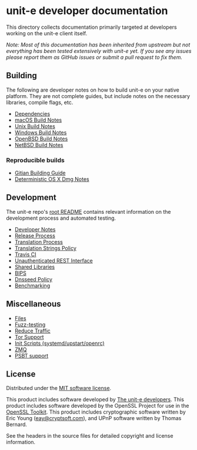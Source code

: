 # unit-e developer documentation

This directory collects documentation primarily targeted at developers working
on the unit-e client itself.

*Note: Most of this documentation has been inherited from upstream but not
everything has been tested extensively with unit-e yet. If you see any issues
please report them as GitHub issues or submit a pull request to fix them.*

## Building

The following are developer notes on how to build unit-e on your native
platform. They are not complete guides, but include notes on the necessary
libraries, compile flags, etc.

- [Dependencies](dependencies.md)
- [macOS Build Notes](build-osx.md)
- [Unix Build Notes](build-unix.md)
- [Windows Build Notes](build-windows.md)
- [OpenBSD Build Notes](build-openbsd.md)
- [NetBSD Build Notes](build-netbsd.md)

### Reproducible builds

- [Gitian Building Guide](gitian-building.md)
- [Deterministic OS X Dmg Notes](README_osx.md)

## Development

The unit-e repo's [root README](/README.md) contains relevant information on the
development process and automated testing.

- [Developer Notes](developer-notes.md)
- [Release Process](release-process.md)
- [Translation Process](translation_process.md)
- [Translation Strings Policy](translation_strings_policy.md)
- [Travis CI](travis-ci.md)
- [Unauthenticated REST Interface](REST-interface.md)
- [Shared Libraries](shared-libraries.md)
- [BIPS](bips.md)
- [Dnsseed Policy](dnsseed-policy.md)
- [Benchmarking](benchmarking.md)

## Miscellaneous

- [Files](files.md)
- [Fuzz-testing](fuzzing.md)
- [Reduce Traffic](reduce-traffic.md)
- [Tor Support](tor.md)
- [Init Scripts (systemd/upstart/openrc)](init.md)
- [ZMQ](zmq.md)
- [PSBT support](psbt.md)

## License

Distributed under the [MIT software license](/COPYING).

This product includes software developed by [The unit-e
developers](https://github.com/unite/unite). This product includes software
developed by the OpenSSL Project for use in the [OpenSSL
Toolkit](https://www.openssl.org/). This product includes cryptographic software
written by Eric Young ([eay@cryptsoft.com](mailto:eay@cryptsoft.com)), and UPnP
software written by Thomas Bernard.

See the headers in the source files for detailed copyright and license
information.

